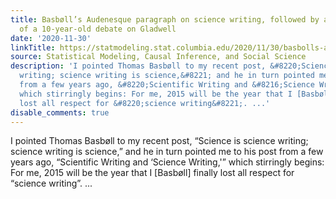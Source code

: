 ```yaml
---
title: Basbøll’s Audenesque paragraph on science writing, followed by a resurrection
  of a 10-year-old debate on Gladwell
date: '2020-11-30'
linkTitle: https://statmodeling.stat.columbia.edu/2020/11/30/basbolls-audenesque-paragraph-on-science-writing-followed-by-a-resurrection-of-a-10-year-old-debate-on-gladwell/
source: Statistical Modeling, Causal Inference, and Social Science
description: 'I pointed Thomas Basbøll to my recent post, &#8220;Science is science
  writing; science writing is science,&#8221; and he in turn pointed me to his post
  from a few years ago, &#8220;Scientific Writing and &#8216;Science Writing,''&#8221;
  which stirringly begins: For me, 2015 will be the year that I [Basbøll] finally
  lost all respect for &#8220;science writing&#8221;. ...'
disable_comments: true
---
```

I pointed Thomas Basbøll to my recent post, &#8220;Science is science writing; science writing is science,&#8221; and he in turn pointed me to his post from a few years ago, &#8220;Scientific Writing and &#8216;Science Writing,'&#8221; which stirringly begins: For me, 2015 will be the year that I [Basbøll] finally lost all respect for &#8220;science writing&#8221;. ...